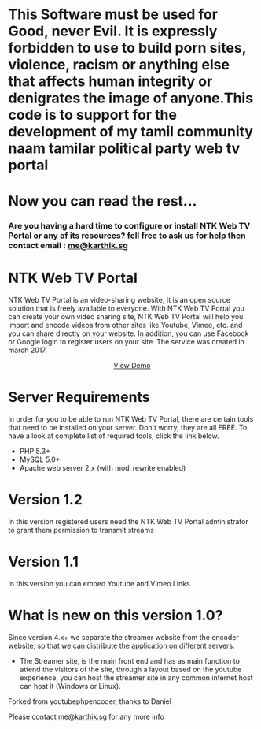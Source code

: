# This Software must be used for Good, never Evil. It is expressly forbidden to use to build porn sites, violence, racism or anything else that affects human integrity or denigrates the image of anyone.This code is to support for the development of my tamil community naam tamilar political party web tv portal

# Now you can read the rest...


### Are you having a hard time to configure or install NTK Web TV Portal or any of its resources? fell free to ask us for help then contact email : me@karthik.sg

# NTK Web TV Portal
NTK Web TV Portal is an video-sharing website, It is an open source solution that is freely available to everyone. With NTK Web TV Portal you can create your own video sharing site, NTK Web TV Portal will help you import and encode videos from other sites like Youtube, Vimeo, etc. and you can share directly on your website. In addition, you can use Facebook or Google login to register users on your site. The service was created in march 2017.

<div align="center">
<a href="http://tv.naamtamilar.org" target="_blank">View Demo</a>
</div>


# Server Requirements

In order for you to be able to run NTK Web TV Portal, there are certain tools that need to be installed on your server. Don't worry, they are all FREE. To have a look at complete list of required tools, click the link below.

- PHP 5.3+
- MySQL 5.0+
- Apache web server 2.x (with mod_rewrite enabled)

# Version 1.2
In this version registered users need the NTK Web TV Portal administrator to grant them permission to transmit streams

# Version 1.1
In this version you can embed Youtube and Vimeo Links

# What is new on this version 1.0?
Since version 4.x+ we separate the streamer website from the encoder website, so that we can distribute the application on different servers.
- The Streamer site, is the main front end and has as main function to attend the visitors of the site, through a layout based on the youtube experience, you can host the streamer site in any common internet host can host it (Windows or Linux).

Forked from youtubephpencoder, thanks to Daniel

Please contact me@karthik.sg for any more info


